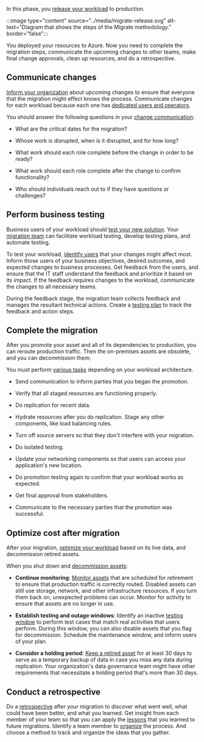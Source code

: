 In this phase, you [release your workload](/azure/cloud-adoption-framework/migrate/release/) to production. 

:::image type="content" source="../media/migrate-release.svg" alt-text="Diagram that shows the steps of the Migrate methodology." border="false":::

You deployed your resources to Azure. Now you need to complete the migration steps, communicate the upcoming changes to other teams, make final change approvals, clean up resources, and do a retrospective.

## Communicate changes

[Inform your organization](/azure/cloud-adoption-framework/migrate/release/change-communication) about upcoming changes to ensure that everyone that the migration might effect knows the process. Communicate changes for each workload because each one has [dedicated users and operators](/azure/cloud-adoption-framework/migrate/release/change-communication#audience-for-change-communication).

You should answer the following questions in your [change communication](/azure/cloud-adoption-framework/migrate/release/change-communication#change-communication-content):

- What are the critical dates for the migration?

- Whose work is disrupted, when is it disrupted, and for how long?
- What work should each role complete before the change in order to be ready?
- What work should each role complete after the change to confirm functionality?
- Who should individuals reach out to if they have questions or challenges?

## Perform business testing

Business users of your workload should [test your new solution](/azure/cloud-adoption-framework/migrate/release/business-test). Your [migration team](/azure/cloud-adoption-framework/migrate/release/business-test#migration-team-activities-during-business-testing) can facilitate workload testing, develop testing plans, and automate testing.

To test your workload, [identify users](/azure/cloud-adoption-framework/migrate/release/business-test#business-activities-during-business-testing) that your changes might affect most. Inform those users of your business objectives, desired outcomes, and expected changes to business processes. Get feedback from the users, and ensure that the IT staff understand the feedback and prioritize it based on its impact. If the feedback requires changes to the workload, communicate the changes to all necessary teams.

During the feedback stage, the migration team collects feedback and manages the resultant technical actions. Create a [testing plan](/azure/cloud-adoption-framework/migrate/release/business-test#example-testing-plan) to track the feedback and action steps.

## Complete the migration

After you promote your asset and all of its dependencies to production, you can reroute production traffic. Then the on-premises assets are obsolete, and you can decommission them.

You must perform [various tasks](/azure/cloud-adoption-framework/migrate/release/complete-migration#migration-window-playbook) depending on your workload architecture.

- Send communication to inform parties that you began the promotion.

- Verify that all staged resources are functioning properly.
- Do replication for recent data.
- Hydrate resources after you do replication. Stage any other components, like load balancing rules.
- Turn off source servers so that they don't interfere with your migration.
- Do isolated testing.
- Update your networking components so that users can access your application's new location.
- Do promotion testing again to confirm that your workload works as expected.
- Get final approval from stakeholders.
- Communicate to the necessary parties that the promotion was successful.

## Optimize cost after migration

After your migration, [optimize your workload](/azure/cloud-adoption-framework/migrate/release/optimize-cost-after-migration) based on its live data, and decommission retired assets.

When you shut down and [decommission assets](/azure/cloud-adoption-framework/migrate/release/optimize-cost-after-migration#decommission-retired-assets):

- **Continue monitoring**: [Monitor assets](/azure/cloud-adoption-framework/migrate/release/optimize-cost-after-migration#continue-monitoring) that are scheduled for retirement to ensure that production traffic is correctly routed. Disabled assets can still use storage, network, and other infrastructure resources. If you turn them back on, unexpected problems can occur. Monitor for activity to ensure that assets are no longer in use.

- **Establish testing and outage windows**: Identify an inactive [testing window](/azure/cloud-adoption-framework/migrate/release/optimize-cost-after-migration#testing-windows-and-dependency-validation) to perform test cases that match real activities that users perform. During this window, you can also disable assets that you flag for decommission. Schedule the maintenance window, and inform users of your plan.
- **Consider a holding period**: [Keep a retired asset](/azure/cloud-adoption-framework/migrate/release/optimize-cost-after-migration#holding-period-and-data-validation) for at least 30 days to serve as a temporary backup of data in case you miss any data during replication. Your organization's data governance team might have other requirements that necessitate a holding period that's more than 30 days.

## Conduct a retrospective

Do a [retrospective](/azure/cloud-adoption-framework/migrate/release/retrospective) after your migration to discover what went well, what could have been better, and what you learned. Get insight from each member of your team so that you can apply the [lessons](/azure/cloud-adoption-framework/migrate/release/retrospective#lessons-learned) that you learned to future migrations. Identify a team member to [organize](/azure/cloud-adoption-framework/migrate/release/retrospective#example-retrospective-output) the process. And choose a method to track and organize the ideas that you gather.